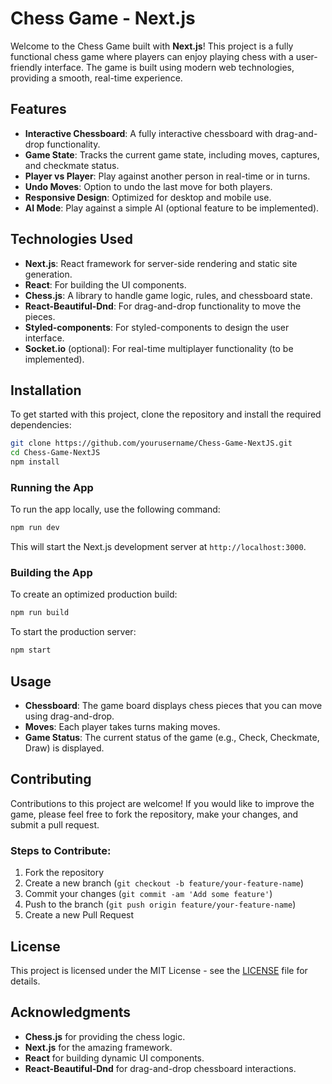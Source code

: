 # Chess Game - Next.js

Welcome to the Chess Game built with **Next.js**! This project is a fully functional chess game where players can enjoy playing chess with a user-friendly interface. The game is built using modern web technologies, providing a smooth, real-time experience.

## Features

- **Interactive Chessboard**: A fully interactive chessboard with drag-and-drop functionality.
- **Game State**: Tracks the current game state, including moves, captures, and checkmate status.
- **Player vs Player**: Play against another person in real-time or in turns.
- **Undo Moves**: Option to undo the last move for both players.
- **Responsive Design**: Optimized for desktop and mobile use.
- **AI Mode**: Play against a simple AI (optional feature to be implemented).
  
## Technologies Used

- **Next.js**: React framework for server-side rendering and static site generation.
- **React**: For building the UI components.
- **Chess.js**: A library to handle game logic, rules, and chessboard state.
- **React-Beautiful-Dnd**: For drag-and-drop functionality to move the pieces.
- **Styled-components**: For styled-components to design the user interface.
- **Socket.io** (optional): For real-time multiplayer functionality (to be implemented).
  
## Installation

To get started with this project, clone the repository and install the required dependencies:

```bash
git clone https://github.com/yourusername/Chess-Game-NextJS.git
cd Chess-Game-NextJS
npm install
```

### Running the App

To run the app locally, use the following command:

```bash
npm run dev
```

This will start the Next.js development server at `http://localhost:3000`.

### Building the App

To create an optimized production build:

```bash
npm run build
```

To start the production server:

```bash
npm start
```

## Usage

- **Chessboard**: The game board displays chess pieces that you can move using drag-and-drop.
- **Moves**: Each player takes turns making moves.
- **Game Status**: The current status of the game (e.g., Check, Checkmate, Draw) is displayed.
  
## Contributing

Contributions to this project are welcome! If you would like to improve the game, please feel free to fork the repository, make your changes, and submit a pull request.

### Steps to Contribute:

1. Fork the repository
2. Create a new branch (`git checkout -b feature/your-feature-name`)
3. Commit your changes (`git commit -am 'Add some feature'`)
4. Push to the branch (`git push origin feature/your-feature-name`)
5. Create a new Pull Request

## License

This project is licensed under the MIT License - see the [LICENSE](LICENSE) file for details.

## Acknowledgments

- **Chess.js** for providing the chess logic.
- **Next.js** for the amazing framework.
- **React** for building dynamic UI components.
- **React-Beautiful-Dnd** for drag-and-drop chessboard interactions.
